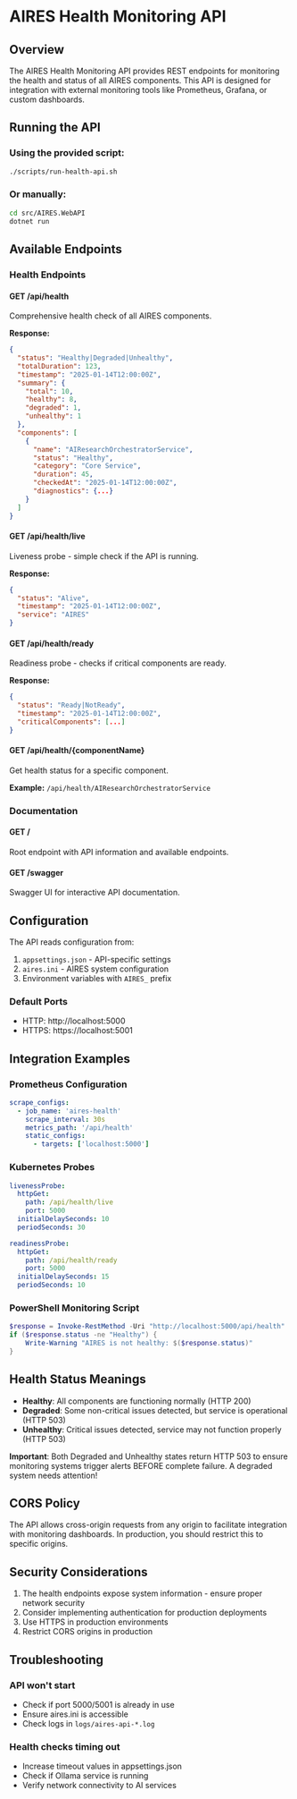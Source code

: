 # AIRES Health Monitoring API

## Overview
The AIRES Health Monitoring API provides REST endpoints for monitoring the health and status of all AIRES components. This API is designed for integration with external monitoring tools like Prometheus, Grafana, or custom dashboards.

## Running the API

### Using the provided script:
```bash
./scripts/run-health-api.sh
```

### Or manually:
```bash
cd src/AIRES.WebAPI
dotnet run
```

## Available Endpoints

### Health Endpoints

#### GET /api/health
Comprehensive health check of all AIRES components.

**Response:**
```json
{
  "status": "Healthy|Degraded|Unhealthy",
  "totalDuration": 123,
  "timestamp": "2025-01-14T12:00:00Z",
  "summary": {
    "total": 10,
    "healthy": 8,
    "degraded": 1,
    "unhealthy": 1
  },
  "components": [
    {
      "name": "AIResearchOrchestratorService",
      "status": "Healthy",
      "category": "Core Service",
      "duration": 45,
      "checkedAt": "2025-01-14T12:00:00Z",
      "diagnostics": {...}
    }
  ]
}
```

#### GET /api/health/live
Liveness probe - simple check if the API is running.

**Response:**
```json
{
  "status": "Alive",
  "timestamp": "2025-01-14T12:00:00Z",
  "service": "AIRES"
}
```

#### GET /api/health/ready
Readiness probe - checks if critical components are ready.

**Response:**
```json
{
  "status": "Ready|NotReady",
  "timestamp": "2025-01-14T12:00:00Z",
  "criticalComponents": [...]
}
```

#### GET /api/health/{componentName}
Get health status for a specific component.

**Example:** `/api/health/AIResearchOrchestratorService`

### Documentation

#### GET /
Root endpoint with API information and available endpoints.

#### GET /swagger
Swagger UI for interactive API documentation.

## Configuration

The API reads configuration from:
1. `appsettings.json` - API-specific settings
2. `aires.ini` - AIRES system configuration
3. Environment variables with `AIRES_` prefix

### Default Ports
- HTTP: http://localhost:5000
- HTTPS: https://localhost:5001

## Integration Examples

### Prometheus Configuration
```yaml
scrape_configs:
  - job_name: 'aires-health'
    scrape_interval: 30s
    metrics_path: '/api/health'
    static_configs:
      - targets: ['localhost:5000']
```

### Kubernetes Probes
```yaml
livenessProbe:
  httpGet:
    path: /api/health/live
    port: 5000
  initialDelaySeconds: 10
  periodSeconds: 30

readinessProbe:
  httpGet:
    path: /api/health/ready
    port: 5000
  initialDelaySeconds: 15
  periodSeconds: 10
```

### PowerShell Monitoring Script
```powershell
$response = Invoke-RestMethod -Uri "http://localhost:5000/api/health"
if ($response.status -ne "Healthy") {
    Write-Warning "AIRES is not healthy: $($response.status)"
}
```

## Health Status Meanings

- **Healthy**: All components are functioning normally (HTTP 200)
- **Degraded**: Some non-critical issues detected, but service is operational (HTTP 503)
- **Unhealthy**: Critical issues detected, service may not function properly (HTTP 503)

**Important**: Both Degraded and Unhealthy states return HTTP 503 to ensure monitoring systems 
trigger alerts BEFORE complete failure. A degraded system needs attention!

## CORS Policy

The API allows cross-origin requests from any origin to facilitate integration with monitoring dashboards. In production, you should restrict this to specific origins.

## Security Considerations

1. The health endpoints expose system information - ensure proper network security
2. Consider implementing authentication for production deployments
3. Use HTTPS in production environments
4. Restrict CORS origins in production

## Troubleshooting

### API won't start
- Check if port 5000/5001 is already in use
- Ensure aires.ini is accessible
- Check logs in `logs/aires-api-*.log`

### Health checks timing out
- Increase timeout values in appsettings.json
- Check if Ollama service is running
- Verify network connectivity to AI services